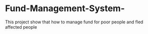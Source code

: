 # Fund-Management-System-
This project show that how to manage fund for poor people and fled affected people 
